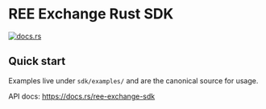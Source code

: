 # REE Exchange Rust SDK

[![docs.rs](https://img.shields.io/docsrs/ree-exchange-sdk)](https://docs.rs/ree-exchange-sdk/latest/ree_exchange_sdk/)

## Quick start

Examples live under `sdk/examples/` and are the canonical source for usage.

API docs: https://docs.rs/ree-exchange-sdk
